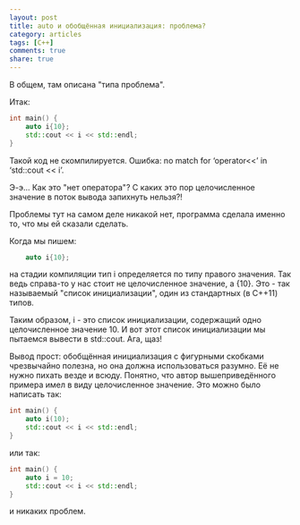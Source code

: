 ```yaml
---
layout: post
title: auto и обобщённая инициализация: проблема?
category: articles
tags: [C++]
comments: true
share: true
---
```


В общем, там описана "типа проблема".

Итак:
```cpp
int main() {
    auto i{10};
    std::cout << i << std::endl;
}
```

Такой код не скомпилируется. Ошибка: no match for ‘operator<<’ in ‘std::cout << i’.

Э-э... Как это "нет оператора"? С каких это пор целочисленное значение в поток вывода запихнуть нельзя?!

Проблемы тут на самом деле никакой нет, программа сделала именно то, что мы ей сказали сделать.

Когда мы пишем:
```cpp
    auto i{10};
```
на стадии компиляции тип i определяется по типу правого значения. Так ведь справа-то у нас стоит не целочисленное значение, а {10}. Это - так называемый "список инициализации", один из стандартных (в C++11) типов.

Таким образом, i - это список инициализации, содержащий одно целочисленное значение 10. И вот этот список инициализации мы пытаемся вывести в std::cout. Ага, щаз!

Вывод прост: обобщённая инициализация с фигурными скобками чрезвычайно полезна, но она должна использоваться разумно. Её не нужно пихать везде и всюду. Понятно, что автор вышеприведённого примера имел в виду целочисленное значение. Это можно было написать так:
```cpp
int main() {
    auto i(10);
    std::cout << i << std::endl;
}
```
или так:
```cpp
int main() {
    auto i = 10;
    std::cout << i << std::endl;
}
```
и никаких проблем.
